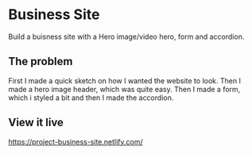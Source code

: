 # Business Site
Build a buisness site with a Hero image/video hero, form and accordion.

## The problem

First I made a quick sketch on how I wanted the website to look. Then I made a hero image header, which was quite easy. Then I made a form, which i styled a bit and then I made the accordion.

## View it live
https://project-business-site.netlify.com/

